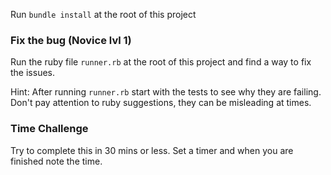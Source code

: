 Run `bundle install` at the root of this project

### Fix the bug (Novice lvl 1)

Run the ruby file `runner.rb` at the root of this project and find a way to fix the issues.

Hint: After running `runner.rb` start with the tests to see why they are failing. Don't pay attention to ruby suggestions, they can be misleading at times.

### Time Challenge
Try to complete this in 30 mins or less. Set a timer and when you are finished note the time.

